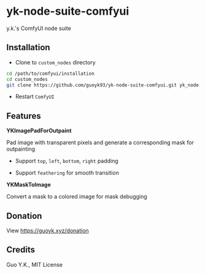 # yk-node-suite-comfyui

y.k.'s ComfyUI node suite

## Installation

* Clone to `custom_nodes` directory

```bash
cd /path/to/comfyui/installation
cd custom_nodes
git clone https://github.com/guoyk93/yk-node-suite-comfyui.git yk_node
```

* Restart `ComfyUI`

## Features

**YKImagePadForOutpaint**

Pad image with transparent pixels and generate a corresponding mask for outpainting

* Support `top`, `left`, `bottom`, `right` padding

* Support `feathering` for smooth transition

**YKMaskToImage**

Convert a mask to a colored image for mask debugging

## Donation

View https://guoyk.xyz/donation

## Credits

Guo Y.K., MIT License